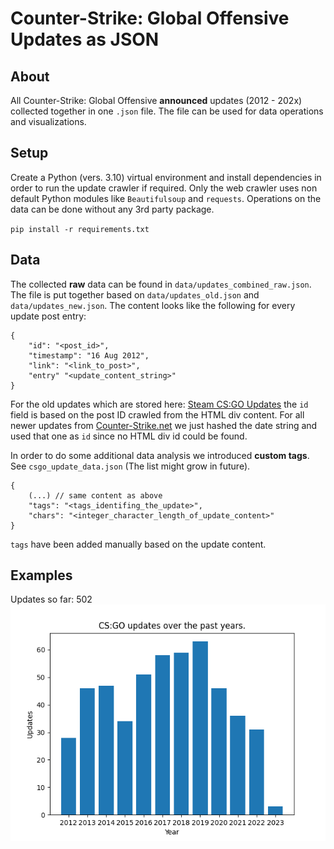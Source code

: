 # Counter-Strike: Global Offensive Updates as JSON
## About
All Counter-Strike: Global Offensive **announced** updates (2012 - 202x) collected together in one `.json` file. The file can be used for data operations and visualizations.

## Setup
Create a Python (vers. 3.10) virtual environment and install dependencies in order to run the update crawler if required. Only the web crawler uses non default Python modules like `Beautifulsoup` and `requests`. Operations on the data can be done without any 3rd party package.

`pip install -r requirements.txt`

## Data
The collected **raw** data can be found in `data/updates_combined_raw.json`. The file is put together based on `data/updates_old.json` and `data/updates_new.json`. The content looks like the following for every update post entry:
```
{
    "id": "<post_id>",
    "timestamp": "16 Aug 2012",
    "link": "<link_to_post>",
    "entry" "<update_content_string>"
}
```
For the old updates which are stored here: [Steam CS:GO Updates](https://store.steampowered.com/oldnews/?appids=730&appgroupname=Counter-Strike%3A+Global+Offensive&feed=steam_updates) the `id` field is based on the post ID crawled from the HTML div content. For all newer updates from [Counter-Strike.net](https://blog.counter-strike.net/index.php/category/updates/) we just hashed the date string and used that one as `id` since no HTML div id could be found.

In order to do some additional data analysis we introduced **custom tags**. See `csgo_update_data.json` (The list might grow in future).

```
{
    (...) // same content as above
    "tags": "<tags_identifing_the_update>",
    "chars": "<integer_character_length_of_update_content>"
}
```
`tags` have been added manually based on the update content.

## Examples
Updates so far: 502
![CS:GO updates over the past years](images/csgo_updates_per_year.png)